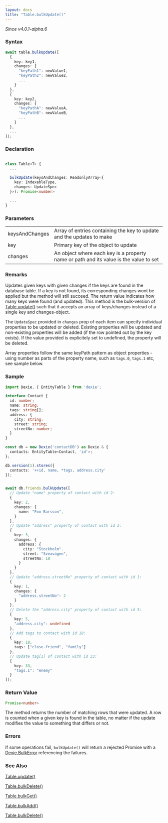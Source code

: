 ```yaml
---
layout: docs
title: "Table.bulkUpdate()"
---
```


*Since v4.0.1-alpha.6*

### Syntax

```ts
await table.bulkUpdate([
  {
    key: key1,
    changes: {
      "keyPath1": newValue1,
      "keyPath2": newValue2,
      ...
    }
  },
  {
    key: key2,
    changes: {
      "keyPathA": newValueA,
      "keyPathB": newValueB,
      ...
    }
  },
  ...
]);

```

### Declaration

```ts

class Table<T> {
  ...

  bulkUpdate(keysAndChanges: ReadonlyArray<{
    key: IndexableType,
    changes: UpdateSpec
  }>): Promise<number>

  ...
}
```

### Parameters

|                |                                                                                       |
| -------------- | ------------------------------------------------------------------------------------- |
| keysAndChanges | Array of entries containing the key to update and the updates to make                 |
| key            | Primary key of the object to update                                                   |
| changes        | An object where each key is a property name or path and its value is the value to set |

### Remarks

Updates given keys with given changes if the keys are found in the database table. If a key is not found, its corresponding changes wont be applied but the method will still succeed. The return value indicates how many keys were found (and updated).
This method is the bulk-version of [Table.update()](Table.update()) such that it accepts an array of keys/changes instead of a single key and changes-object.

The `UpdateSpec` provided in `changes` prop of each item can specify individual properties to be updated or deleted. Existing properties will be updated and non-existing properties will be added (if the row pointed out by the key exists). If the value provided is explicitely set to undefined, the property will be deleted.

Array properties follow the same keyPath pattern as object properties - using number as parts of the property name, such as `tags.0`, `tags.1` etc, see sample below.

### Sample

```ts
import Dexie, { EntityTable } from 'dexie';

interface Contact {
  id: number;
  name: string;
  tags: string[];
  address: {
    city: string;
    street: string;
    streetNo: number;
  }
}

const db = new Dexie('contactDB') as Dexie & {
  contacts: EntityTable<Contact, 'id'>;
};

db.version(1).stores({
  contacts: '++id, name, *tags, address.city'
});


await db.friends.bulkUpdate([
  // Update "name" property of contact with id 2:
  {
    key: 2,
    changes: {
      name: "Foo Barsson",
    }
  },
  // Update "address" property of contact with id 3:
  {
    key: 3,
    changes: {
      address: {
        city: "Stockholm".
        street: "Sveavägen",
        streetNo: 18
      }
    }
  },
  // Update "address.streetNo" property of contact with id 1:
  {
    key: 1,
    changes: {
      "address.streetNo": 2
    }
  },
  // Delete the "address.city" property of contact with id 5:
  {
    key: 5,
    "address.city": undefined
  },
  // Add tags to contact with id 18:
  {
    key: 18,
    tags: ["close-friend", "family"]
  },
  // Update tag[1] of contact with id 33:
  {
    key: 33,
    "tags.1": "enemy"
  }
]);

```

### Return Value

```ts
Promise<number>
```

The method returns the number of matching rows that were updated. A row is counted when a given key is found in the table, no matter if the update modifies the value to something that differs or not.

### Errors

If some operations fail, `bulkUpdate()` will return a rejected Promise with a
[Dexie.BulkError](/docs/DexieErrors/Dexie.BulkError) referencing the failures.


### See Also

[Table.update()](</docs/Table/Table.update()>)

[Table.bulkDelete()](</docs/Table/Table.bulkPut()>)

[Table.bulkGet()](</docs/Table/Table.bulkGet()>)

[Table.bulkAdd()](</docs/Table/Table.bulkAdd()>)

[Table.bulkDelete()](</docs/Table/Table.bulkDelete()>)

